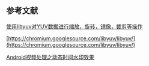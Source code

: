 

## 参考文献

[使用libyuv对YUV数据进行缩放，旋转，镜像，裁剪等操作](https://www.jianshu.com/p/bd0feaf4c0f9)

[https://chromium.googlesource.com/libyuv/libyuv/](https://chromium.googlesource.com/libyuv/libyuv/)

[Android视频处理之动态时间水印效果](https://www.jb51.net/article/93862.htm)
